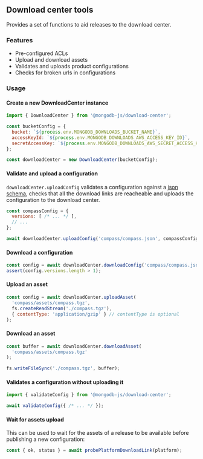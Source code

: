 ## Download center tools

Provides a set of functions to aid releases to the download center.

### Features

- Pre-configured ACLs
- Upload and download assets
- Validates and uploads product configurations
- Checks for broken urls in configurations

### Usage

#### Create a new DownloadCenter instance

``` js
import { DownloadCenter } from '@mongodb-js/download-center';

const bucketConfig = {
  bucket: `${process.env.MONGODB_DOWNLOADS_BUCKET_NAME}`,
  accessKeyId: `${process.env.MONGODB_DOWNLOADS_AWS_ACCESS_KEY_ID}`,
  secretAccessKey: `${process.env.MONGODB_DOWNLOADS_AWS_SECRET_ACCESS_KEY}`
};

const downloadCenter = new DownloadCenter(bucketConfig);
```

#### Validate and upload a configuration

`downloadCenter.uploadConfig` validates a configuration against a [json schema](https://github.com/mongodb-js/download-center/blob/main/src/download-center-config.schema.json), checks that all the download links are reacheable and uploads the configuration to the download center.

``` js
const compassConfig = {
  versions: [ /* ... */ ],
  // ...
};

await downloadCenter.uploadConfig('compass/compass.json', compassConfig);
```

#### Download a configuration

``` js
const config = await downloadCenter.downloadConfig('compass/compass.json');
assert(config.versions.length > 1);
```

#### Upload an asset

``` js
const config = await downloadCenter.uploadAsset(
  'compass/assets/compass.tgz',
  fs.createReadStream('./compass.tgz'),
  { contentType: 'application/gzip' } // contentType is optional
);
```

#### Download an asset

``` js
const buffer = await downloadCenter.downloadAsset(
  'compass/assets/compass.tgz'
);

fs.writeFileSync('./compass.tgz', buffer);
```

#### Validates a configuration without uploading it

``` js
import { validateConfig } from '@mongodb-js/download-center';

await validateConfig({ /* ... */ });
```

#### Wait for assets upload

This can be used to wait for the assets of a release to be available before
publishing a new configuration:

``` js
const { ok, status } = await probePlatformDownloadLink(platform);
```
